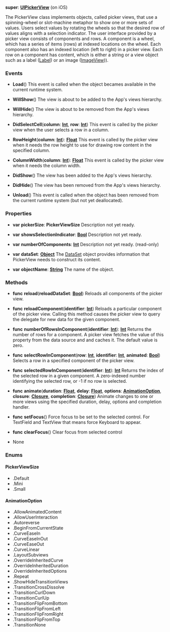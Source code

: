**super**: **[UIPickerView](UIPickerView.md)** (on iOS)

The PickerView class implements objects, called picker views, that use a spinning-wheel or slot-machine metaphor to show one or more sets of values. Users select values by rotating the wheels so that the desired row of values aligns with a selection indicator. The user interface provided by a picker view consists of components and rows. A component is a wheel, which has a series of items (rows) at indexed locations on the wheel. Each component also has an indexed location (left to right) in a picker view. Each row on a component has content, which is either a string or a view object such as a label (<a href="Label.html">Label</a>) or an image (<a href="ImageView.html">ImageView</a>)).

### Events

* **Load**()
This event is called when the object becames available in the current runtime system.

* **WillShow**()
The view is about to be added to the App's views hierarchy.

* **WillHide**()
The view is about to be removed from the App's views hierarchy.

* **DidSelectCell**(**column**: **[Int](../gravity/int.md)**, **row**: **[Int](../gravity/int.md)**)
This event is called by the picker view when the user selects a row in a column.

* **RowHeight**(**column**: **[Int](../gravity/int.md)**): <strong>[Float](../gravity/float.md)</strong> 
This event is called by the picker view when it needs the row height to use for drawing row content in the specified column.

* **ColumnWidth**(**column**: **[Int](../gravity/int.md)**): <strong>[Float](../gravity/float.md)</strong> 
This event is called by the picker view when it needs the column width.

* **DidShow**()
The view has been added to the App's views hierarchy.

* **DidHide**()
The view has been removed from the App's views hierarchy.

* **Unload**()
This event is called when the object has been removed from the current runtime system (but not yet deallocated).



### Properties

* **var** **pickerSize**: **PickerViewSize**
Description not yet ready.

* **var** **showsSelectionIndicator**: **[Bool](../gravity/bool.md)**
Description not yet ready.

* **var** **numberOfComponents**: **[Int](../gravity/int.md)**
Description not yet ready. \(read-only\)

* **var** **dataSet**: **[Object](../gravity/object.md)**
The <a href="DataSet.html">DataSet</a> object provides information that PickerView needs to construct its content.

* **var** **objectName**: **[String](../gravity/string.md)**
The name of the object.



### Methods

* **func** **reload**(**reloadDataSet**: **[Bool](../gravity/bool.md)**)
Reloads all components of the picker view.

* **func** **reloadComponent**(**identifier**: **[Int](../gravity/int.md)**)
Reloads a particular component of the picker view. Calling this method causes the picker view to query the delegate for new data for the given component.

* **func** **numberOfRowsInComponent**(**identifier**: **[Int](../gravity/int.md)**): <strong>[Int](../gravity/int.md)</strong> 
Returns the number of rows for a component. A picker view fetches the value of this property from the data source and and caches it. The default value is zero.

* **func** **selectRowInComponent**(**row**: **[Int](../gravity/int.md)**, **identifier**: **[Int](../gravity/int.md)**, **animated**: **[Bool](../gravity/bool.md)**)
Selects a row in a specified component of the picker view.

* **func** **selectedRowInComponent**(**identifier**: **[Int](../gravity/int.md)**): <strong>[Int](../gravity/int.md)</strong> 
Returns the index of the selected row in a given component. A zero-indexed number identifying the selected row, or -1 if no row is selected.

* **func** **animate**(**duration**: **[Float](../gravity/float.md)**, **delay**: **[Float](../gravity/float.md)**, **options**: **<a href="#_enum_AnimationOption">AnimationOption</a>**, **closure**: **[Closure](../gravity/closure.md)**, **completion**: **[Closure](../gravity/closure.md)**)
Animate changes to one or more views using the specified duration, delay, options and completion handler.

* **func** **setFocus**()
Force focus to be set to the selected control. For TextField and TextView that means force Keyboard to appear.

* **func** **clearFocus**()
Clear focus from selected control



* None

### Enums

<div id="_enum_PickerViewSize"></div>

#### PickerViewSize
 * .Default
 * .Mini
 * .Small

<div id="_enum_AnimationOption"></div>

#### AnimationOption
 * .AllowAnimatedContent
 * .AllowUserInteraction
 * .Autoreverse
 * .BeginFromCurrentState
 * .CurveEaseIn
 * .CurveEaseInOut
 * .CurveEaseOut
 * .CurveLinear
 * .LayoutSubviews
 * .OverrideInheritedCurve
 * .OverrideInheritedDuration
 * .OverrideInheritedOptions
 * .Repeat
 * .ShowHideTransitionViews
 * .TransitionCrossDissolve
 * .TransitionCurlDown
 * .TransitionCurlUp
 * .TransitionFlipFromBottom
 * .TransitionFlipFromLeft
 * .TransitionFlipFromRight
 * .TransitionFlipFromTop
 * .TransitionNone



